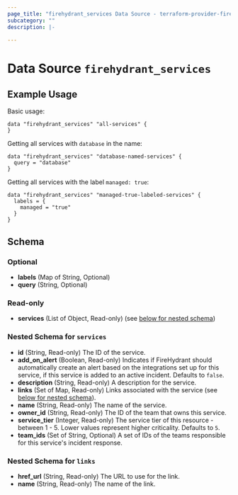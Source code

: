 ```yaml
---
page_title: "firehydrant_services Data Source - terraform-provider-firehydrant"
subcategory: ""
description: |-

---
```


# Data Source `firehydrant_services`

## Example Usage

Basic usage:
```hcl
data "firehydrant_services" "all-services" {
}
```

Getting all services with `database` in the name:
```hcl
data "firehydrant_services" "database-named-services" {
  query = "database"
}
```

Getting all services with the label `managed: true`:
```hcl
data "firehydrant_services" "managed-true-labeled-services" {
  labels = {
    managed = "true"
  }
}
```

## Schema

### Optional

- **labels** (Map of String, Optional)
- **query** (String, Optional)

### Read-only

- **services** (List of Object, Read-only) (see [below for nested schema](#nestedatt--services))
<a id="nestedatt--services"></a>
### Nested Schema for `services`

- **id** (String, Read-only) The ID of the service.
- **add_on_alert** (Boolean, Read-only) Indicates if FireHydrant should automatically create
  an alert based on the integrations set up for this service, if this service is added to an
  active incident. Defaults to `false`.
- **description** (String, Read-only) A description for the service.
- **links** (Set of Map, Read-only) Links associated with the service (see [below for nested schema](#nestedatt--links)).
- **name** (String, Read-only) The name of the service.
- **owner_id** (String, Read-only) The ID of the team that owns this service.
- **service_tier** (Integer, Read-only) The service tier of this resource - between 1 - 5.
  Lower values represent higher criticality. Defaults to `5`.
- **team_ids** (Set of String, Optional) A set of IDs of the teams responsible for this service's incident response.
<a id="nestedatt--links"></a>
### Nested Schema for `links`

- **href_url** (String, Read-only) The URL to use for the link.
- **name** (String, Read-only) The name of the link.
